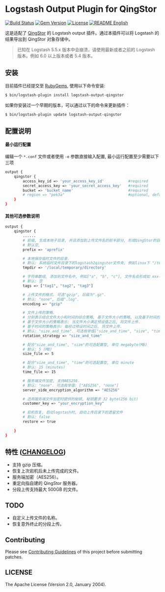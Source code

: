 # Logstash Output Plugin for QingStor

[![Build Status](https://travis-ci.org/yunify/logstash-output-qingstor.svg?branch=master)](https://travis-ci.org/yunify/logstash-output-qingstor)  [![Gem Version](https://badge.fury.io/rb/logstash-output-qingstor.svg)](https://badge.fury.io/rb/logstash-output-qingstor.svg) [![License](http://img.shields.io/badge/license-apache%20v2-blue.svg)](https://github.com/yunify/logstash-output-qingstor/blob/master/LICENSE) [![README English](https://img.shields.io/badge/README-English-blue.svg)](/README.md)

这是适配了 [QingStor](https://www.qingcloud.com/products/storage#qingstor) 的 Logstash output 插件。通过本插件可以将 Logstash 的结果导出到 QingStor 对象存储中。

> 已知在 Logstash 5.5.x 版本中会崩溃，请使用最新或者之前的 Logstash 版本。例如 6.0 以上版本或者 5.4 版本。

## 安装
目前插件已经提交至 [RubyGems](https://rubygems.org), 使用以下命令安装:

``` bash
$ bin/logstash-plugin install logstash-output-qingstor
```

如果你安装过一个早期的版本，可以通过以下的命令来更新插件：

``` bash
$ bin/logstash-plugin update logstash-output-qingstor
```

## 配置说明

#### 最小运行配置
编辑一个 `*.conf` 文件或者使用 `-e` 参数直接输入配置, 最小运行配置至少需要以下三项

``` bash
output {
    qingstor {
        access_key_id => 'your_access_key_id'           #required 
        secret_access_key => 'your_secret_access_key'   #required  
        bucket => 'bucket_name'                         #required 
        # region => "pek3a"                             #optional, default value "pek3a"                                
    }
}
```

#### 其他可选参数说明

``` bash
output {
    qingstor {
        ......
        # 前缀, 生成本地子目录, 并且添加到上传文件名的前半部分, 形成QingStor的目录.
        # 默认空, 
        prefix => 'aprefix'

        # 本地保存临时文件的目录. 
        # 默认: 系统临时文件目录下的logstash2qingstor文件夹, 例如linux下 "/tmp/logstash2qingstor"
        tmpdir => '/local/temporary/directory' 

        # 字符串数组, 添加到文件名中, 例如["a", "b", "c"], 文件名会形成如 xxx-a-b-c-xxx.xx 
        # 默认: 空
        tags => ["tag1", "tag2", "tag3"]

        # 上传文件的格式. 可选"gzip", 后缀为".gz".
        # 默认: "none", 后缀".log".
        encoding => "gzip"

        # 文件上传的策略.
        # 分别表示结合文件大小和时间的综合策略, 基于文件大小的策略, 以及基于时间的策略.
        # 基于文件大小的策略表示: 当文件大小满足预设值之后, 将文件上传.
        # 基于时间的策略表示: 每经过预设时间之后, 将文件上传.
        # 默认: "size_and_time". 可选枚举值["size_and_time", "size", "time"].
        rotation_strategy => "size_and_time"

        # 配合"size_and_time", "size"的可选配置型, 单位 megabyte(MB)
        # 默认: 5 (MB)
        size_file => 5

        # 配合"size_and_time", "time"的可选配置型, 单位 minute
        # 默认: 15 (minutes)
        time_file => 15 

        # 服务端文件加密, 支持AES256. 
        # 默认: "none". 可选枚举值: ["AES256", "none"]
        server_side_encryption_algorithm => "AES256"

        # 选用服务端文件加密时提供的秘钥, 秘钥要求 32 byte(256 bit)
        customer_key => "your_encryption_key"

        # 宕机恢复, 启动logstash时, 自动上传目录下的遗留文件
        # 默认: false
        restore => true                     
                                       
    }
}
```
## 特性 ([CHANGELOG](./CHANGELOG.md))
- 支持 gzip 压缩。
- 恢复上次宕机后未上传完成的文件。
- 服务端加密（AES256）。
- 重定向指自建的 QingStor 服务器。
- 分段上传支持最大 500GB 的文件。

## TODO
- 自定义上传文件的名称。
- 恢复意外终止的分段上传。

## Contributing
Please see [Contributing Guidelines](./CONTRIBUTING.md) of this project before submitting patches.

## LICENSE
The Apache License (Version 2.0, January 2004).
